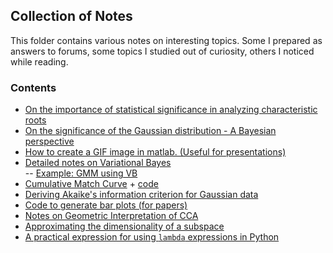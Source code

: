 ## Collection of Notes
This folder contains various notes on interesting topics. 
Some 
I prepared as answers to forums, 
some topics I studied out of curiosity, 
others I noticed while reading.  

### Contents
- [On the importance of statistical significance in analyzing characteristic roots](https://github.com/idnavid/misc/blob/master/comparingSimilarityMeasures.ipynb)
- [On the significance of the Gaussian distribution - A Bayesian perspective](https://github.com/idnavid/misc/blob/master/Gaussian_approximation.md)
- [How to create a GIF image in matlab. (Useful for presentations)](https://github.com/idnavid/misc/blob/master/demo_gif.m)
- [Detailed notes on Variational Bayes](https://github.com/idnavid/misc/blob/master/variationalbayes_doc1.ipynb)<br/>
-- [Example: GMM using VB](https://github.com/idnavid/misc/blob/master/vb_example/VB_GMM.ipynb)
- [Cumulative Match Curve](NA) + [code](https://github.com/idnavid/misc/blob/master/plot_cmc.m)
- [Deriving Akaike's information criterion for Gaussian data](https://github.com/idnavid/misc/blob/master/deriving_aic.pdf)
- [Code to generate bar plots (for papers)](https://github.com/idnavid/misc/tree/master/generate_barplots_dir)
- [Notes on Geometric Interpretation of CCA](https://github.com/idnavid/misc/blob/master/cca_geometricinterp.ipynb)
- [Approximating the dimensionality of a subspace](https://github.com/idnavid/misc/blob/master/intrinsic_dimensionality.ipynb)
- [A practical expression for using `lambda` expressions in Python](https://github.com/idnavid/misc/blob/master/lambda_example.ipynb)
